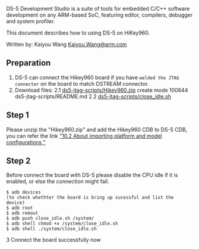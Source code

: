 DS-5 Development Studio is a suite of tools for embedded C/C++ software development on any ARM-based SoC, featuring editor, compilers, debugger and system profiler.

This document describes how to using DS-5 on HiKey960.

Written by: Kaiyou Wang <Kaiyou.Wang@arm.com>

## Preparation
1. DS-5 can connect the Hikey960 board if you have ```welded the JTAG connecter``` on the board to match DSTREAM connector.
2. Download files:
  2.1 [ds5-jtag-scripts/Hikey960.zip](https://github.com/96boards-hikey/tools-images-hikey960/blob/master/ds5-jtag-scripts/Hikey960.zip)
 create mode 100644 ds5-jtag-scripts/README.md
 2.2 [ds5-jtag-scripts/close_idle.sh](https://github.com/96boards-hikey/tools-images-hikey960/blob/master/ds5-jtag-scripts/close_idle.sh)


## Step 1
Please unzip the "Hikey960.zip" and add the Hikey960 CDB to DS-5 CDB, you can refer the link ["10.2 About importing platform and model configurations
"](http://infocenter.arm.com/help/index.jsp?topic=/com.arm.doc.100953_0527_00_en/deb1359981692428.html)

## Step 2
Before connect the board with DS-5 please disable the CPU idle if it is enabled, or else the connection might fail.
```
$ adb devices
(to check whethter the board is bring up sucessful and list the device)
$ adb root
$ adb remout
$ adb push close_idle.sh /system/
$ adb shell chmod +x /system/close_idle.sh
$ adb shell ./system/close_idle.sh
```
3 Connect the board successfully now
